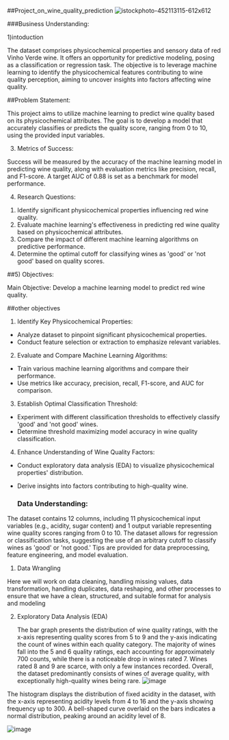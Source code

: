 ##Project_on_wine_quality_prediction
![istockphoto-452113115-612x612](https://github.com/Lawrync/Project_on_wine_quality_prediction/assets/142001815/0e19daf3-f72d-4cb8-ad49-c0d752be74a5)


###Business Understanding:

1)intoduction

The dataset comprises physicochemical properties and sensory data of red Vinho Verde wine. It offers an opportunity for predictive modeling, posing as a classification or regression task. The objective is to leverage machine learning to identify the physicochemical features contributing to wine quality perception, aiming to uncover insights into factors affecting wine quality.

##Problem Statement:

This project aims to utilize machine learning to predict wine quality based on its physicochemical attributes. The goal is to develop a model that accurately classifies or predicts the quality score, ranging from 0 to 10, using the provided input variables.

3) Metrics of Success:

Success will be measured by the accuracy of the machine learning model in predicting wine quality, along with evaluation metrics like precision, recall, and F1-score. A target AUC of 0.88 is set as a benchmark for model performance.

4) Research Questions:

1. Identify significant physicochemical properties influencing red wine quality.
2. Evaluate machine learning's effectiveness in predicting red wine quality based on physicochemical attributes.
3. Compare the impact of different machine learning algorithms on predictive performance.
4. Determine the optimal cutoff for classifying wines as 'good' or 'not good' based on quality scores.

##5) Objectives:

Main Objective:
Develop a machine learning model to predict red wine quality.

##other objectives 

1) Identify Key Physicochemical Properties:

- Analyze dataset to pinpoint significant physicochemical properties.
- Conduct feature selection or extraction to emphasize relevant variables.
2) Evaluate and Compare Machine Learning Algorithms:
  
- Train various machine learning algorithms and compare their performance.
- Use metrics like accuracy, precision, recall, F1-score, and AUC for comparison.
3) Establish Optimal Classification Threshold:
  
- Experiment with different classification thresholds to effectively classify 'good' and 'not good' wines.
- Determine threshold maximizing model accuracy in wine quality classification.
4) Enhance Understanding of Wine Quality Factors:
  
- Conduct exploratory data analysis (EDA) to visualize physicochemical properties' distribution.
- Derive insights into factors contributing to high-quality wine.

  ### Data Understanding:
  
The dataset contains 12 columns, including 11 physicochemical input variables (e.g., acidity, sugar content) and 1 output variable representing wine quality scores ranging from 0 to 10. The dataset allows for regression or classification tasks, suggesting the use of an arbitrary cutoff to classify wines as 'good' or 'not good.' Tips are provided for data preprocessing, feature engineering, and model evaluation.

1. Data Wrangling

Here we will work on data cleaning, handling missing values, data transformation, handling duplicates, data reshaping, and other processes to ensure that we have a clean, structured, and suitable format for analysis and modeling

2. Exploratory Data Analysis (EDA)

   The bar graph presents the distribution of wine quality ratings, with the x-axis representing quality scores from 5 to 9 and the y-axis indicating the count of wines within each quality category. The majority of wines fall into the 5 and 6 quality ratings, each accounting for approximately 700 counts, while there is a noticeable drop in wines rated 7. Wines rated 8 and 9 are scarce, with only a few instances recorded. Overall, the dataset predominantly consists of wines of average quality, with exceptionally high-quality wines being rare.
![image](https://github.com/Lawrync/Project_on_wine_quality_prediction/assets/142001815/02f7b3ba-7d33-491a-b5a5-c70989f227d3)


The histogram displays the distribution of fixed acidity in the dataset, with the x-axis representing acidity levels from 4 to 16 and the y-axis showing frequency up to 300. A bell-shaped curve overlaid on the bars indicates a normal distribution, peaking around an acidity level of 8.

![image](https://github.com/Lawrync/Project_on_wine_quality_prediction/assets/142001815/28817bfa-5df6-4fe1-b444-bc652f3c6baa)






